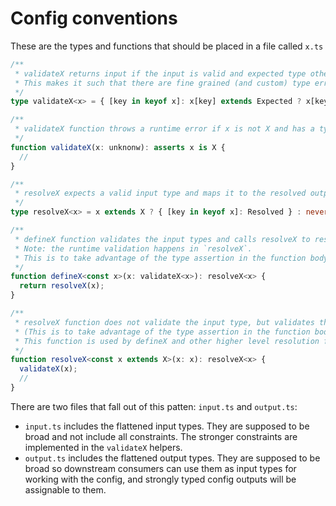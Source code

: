 # Config conventions

These are the types and functions that should be placed in a file called `x.ts`

```ts
/**
 * validateX returns input if the input is valid and expected type otherwise.
 * This makes it such that there are fine grained (and custom) type errors on the input of defineX.
 */
type validateX<x> = { [key in keyof x]: x[key] extends Expected ? x[key] : Expected };

/**
 * validateX function throws a runtime error if x is not X and has a type assertion
 */
function validateX(x: unknonw): asserts x is X {
  //
}

/**
 * resolveX expects a valid input type and maps it to the resolved output type
 */
type resolveX<x> = x extends X ? { [key in keyof x]: Resolved } : never;

/**
 * defineX function validates the input types and calls resolveX to resolve it.
 * Note: the runtime validation happens in `resolveX`.
 * This is to take advantage of the type assertion in the function body.
 */
function defineX<const x>(x: validateX<x>): resolveX<x> {
  return resolveX(x);
}

/**
 * resolveX function does not validate the input type, but validates the runtime types.
 * (This is to take advantage of the type assertion in the function body).
 * This function is used by defineX and other higher level resolution functions.
 */
function resolveX<const x extends X>(x: x): resolveX<x> {
  validateX(x);
  //
}
```

There are two files that fall out of this patten: `input.ts` and `output.ts`:

- `input.ts` includes the flattened input types. They are supposed to be broad and not include all constraints. The stronger constraints are implemented in the `validateX` helpers.
- `output.ts` includes the flattened output types. They are supposed to be broad so downstream consumers can use them as input types for working with the config, and strongly typed config outputs will be assignable to them.
